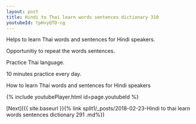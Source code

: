```yaml
---
layout: post
title: Hindi to Thai learn words sentences dictionary 310 
youtubeId: tpHvyQTD-cg
---
```

 
 
Helps to learn Thai words and sentences for Hindi speakers.

Opportunitiy to repeat the words sentences. 

Practice Thai language. 
 
10 minutes practice every day. 
 
How to learn Thai words and sentences for Hindi speakers 
 
{% include youtubePlayer.html id=page.youtubeId %}
 
 
[Next]({{ site.baseurl }}{% link  split1/_posts/2018-02-23-Hindi to thai learn words sentences dictionary 291 .md%})
 
